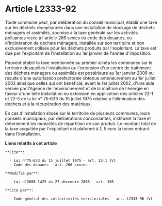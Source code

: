 # Article L2333-92

Toute commune peut, par délibération du conseil municipal, établir une taxe sur les déchets réceptionnés dans une
installation de stockage de déchets ménagers et assimilés, soumise à la taxe générale sur les activités polluantes visée à
l'article 266 sexies du code des douanes, ou d'incinération de déchets ménagers, installée sur son territoire et non
exclusivement utilisée pour les déchets produits par l'exploitant. La taxe est due par l'exploitant de l'installation au 1er
janvier de l'année d'imposition. 

Peuvent établir la taxe mentionnée au premier alinéa les communes sur le territoire desquelles l'installation ou l'extension
d'un centre de traitement des déchets ménagers ou assimilés est postérieure au 1er janvier 2006 ou résulte d'une autorisation
préfectorale obtenue antérieurement au 1er juillet 2002 ainsi que celles qui ont bénéficié, avant le 1er juillet 2002, d'une
aide versée par l'Agence de l'environnement et de la maîtrise de l'énergie en faveur d'une telle installation ou extension en
application des articles 22-1 et 22-3 de la loi n° 75-633 du 15 juillet 1975 relative à l'élimination des déchets et à la
récupération des matériaux. 

En cas d'installation située sur le territoire de plusieurs communes, leurs conseils municipaux, par délibérations
concordantes, instituent la taxe et déterminent les modalités de répartition de son produit. Le montant total de la taxe
acquittée par l'exploitant est plafonné à 1, 5 euro la tonne entrant dans l'installation.

**Liens relatifs à cet article**

	**Cite**:

	  - Loi n°75-633 du 15 juillet 1975 - art. 22-1 (V)
	  - Code des douanes - art. 266 sexies

	**Modifié par**:

	  - Loi n°2008-1425 du 27 décembre 2008 - art. 108

	**Cité par**:

	  - Code général des collectivités territoriales - art. L2333-96 (V)
